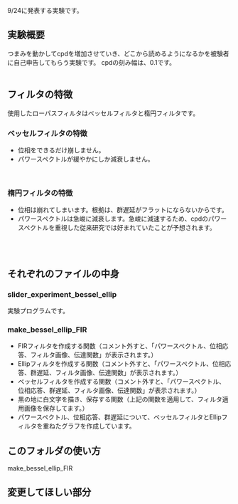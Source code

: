 9/24に発表する実験です。
## 実験概要
つまみを動かしてcpdを増加させていき、どこから読めるようになるかを被験者に自己申告してもらう実験です。
cpdの刻み幅は、0.1です。
<br>
<br>
## フィルタの特徴
使用したローパスフィルタはベッセルフィルタと楕円フィルタです。
<br>

### ベッセルフィルタの特徴
- 位相をできるだけ崩しません。
- パワースペクトルが緩やかにしか減衰しません。
<br>

### 楕円フィルタの特徴
- 位相は崩れてしまいます。根拠は、群遅延がフラットにならないからです。
- パワースペクトルは急峻に減衰します。急峻に減速するため、cpdのパワースペクトルを重視した従来研究では好まれていたことが予想されます。
<br>
<br>

## それぞれのファイルの中身

### slider_experiment_bessel_ellip
実験プログラムです。

### make_bessel_ellip_FIR
- FIRフィルタを作成する関数（コメント外すと、「パワースペクトル、位相応答、フィルタ画像、伝達関数」が表示されます。）
- Ellipフィルタを作成する関数（コメント外すと、「パワースペクトル、位相応答、群遅延、フィルタ画像、伝達関数」が表示されます。）
- ベッセルフィルタを作成する関数（コメント外すと、「パワースペクトル、位相応答、群遅延、フィルタ画像、伝達関数」が表示されます。）
- 黒の地に白文字を描き、保存する関数（上記の関数を適用して、フィルタ適用画像を保存してます。）
- パワースペクトル、位相応答、群遅延について、ベッセルフィルタとEllipフィルタを重ねたグラフを作成しています。

## このフォルダの使い方
make_bessel_ellip_FIR

## 変更してほしい部分
